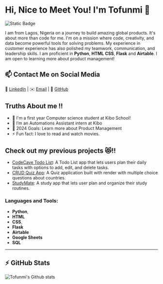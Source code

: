 # Hi, Nice to Meet You! I'm Tofunmi 👋 
![Static Badge](https://img.shields.io/badge/gender-female-blue)

I am from Lagos, Nigeria on a journey to build amazing global products. It's about more than code for me. I'm on a mission where code, creativity, and data become powerful tools for solving problems. My experience in customer experience has also polished my teamwork, communication, and leadership skills. I am proficient in **Python**, **HTML** **CSS**, **Flask** and **Airtable**. I am open to learning more about product management!

## 📫 Contact Me on Social Media

💬 [LinkedIn][-1] | ✉️ [Email](mailto:tofunmiesther9@gmail.com) | 💬 [GitHub](https://github.com/iTofunmi) 

## Truths About me !!

- 🔭 I'm a first year Computer science student at Kibo School!
- 👯 I’m an Automations Assistant intern at Kibo
- 🥅 2024 Goals: Learn more about Product Management
- ⚡ Fun fact: I love to read and watch movies.

## Check out my previous projects 😻!!
- [CodeCave Todo List][1]: A Todo List app that lets users plan their daily tasks with options to add, edit, and delete tasks.
- [CRUD Quiz App][2]: A Quiz application built with render with multiple choice questions about countries.
- [StudyMate][0]: A study app that lets user plan and organize their study routines.

### Languages and Tools:

- **Python**, 
- **HTML** 
- **CSS**, 
- **Flask** 
- **Airtable**
- **Google Sheets**
- **SQL**

---
## :zap: GitHub Stats 
![Tofunmi's Github stats](https://github-readme-stats.vercel.app/api?username=iTofunmi&show_icons=true)


[-1]:https://www.linkedin.com/in/tofunmi-odusile/
[0]: https://studymate.onrender.com
[1]: https://codecavetodoapp.onrender.com
[2]: https://quiz-app-codecave.onrender.com


